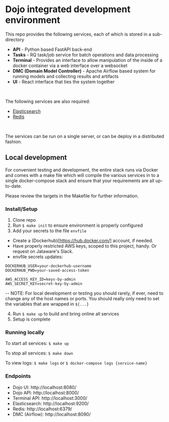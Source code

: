 # Dojo integrated development environment


This repo provides the following services, each of which is stored in a sub-directory 

* **API** - Python based FastAPI back-end
* **Tasks** - RQ task/job service for batch operations and data processing
* **Terminal** - Provides an interface to allow manipulation of the inside 
  of a docker container via a web interface over a websocket
* **DMC (Domain Model Controller)** - Apache Airflow based system for 
  running models and collecting results and artifacts
* **UI** - React interface that ties the system together

<br>


The following services are also required:

* [Elasticsearch](https://www.elastic.co/elasticsearch/)
* [Redis](https://redis.io/)

<br>

The services can be run on a single server, or can be deploy in a distributed fashion.


## Local development

For convenient testing and development, the entire stack runs via Docker and comes with a make file
which will compile the various services in to a single docker-compose stack and ensure that your
requirements are all up-to-date.

Please review the targets in the Makefile for further information.


### Install/Setup


1. Clone repo
2. Run `$ make init` to ensure environment is properly configured
3. Add your secrets to the file `envfile`  
  - Create a (Dockerhub)[https://hub.docker.com/] account, if needed.
  - Have properly restricted AWS keys, scoped to this project, handy. Or request on Jataware's Slack.
  - envfile secrets updates:
```
DOCKERHUB_USER=your-dockerhub-username
DOCKERHUB_PWD=your-saved-access-token

AWS_ACCESS_KEY_ID=keys-by-admin
AWS_SECRET_KEY=secret-key-by-admin
```
-- NOTE: For local development or testing you should rarely, if ever, need to change any of the host names or ports. You should really only need to set the variables that are wrapped in `${...}`

4. Run `$ make up` to build and bring online all services
5. Setup is complete

### Running locally

To start all services: `$ make up`

To stop all services: `$ make down`

To view logs: `$ make logs` or `$ docker-compose logs {service-name}`


### Endpoints

* Dojo UI: http://localhost:8080/
* Dojo API: http://localhost:8000/
* Terminal API: http://localhost:3000/
* Elasticsearch: http://localhost:9200/
* Redis: http://localhost:6379/
* DMC (Airflow): http://localhost:8090/



